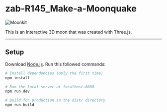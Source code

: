 # zab-R145_Make-a-Moonquake

![Moonkit](https://github.com/musman2k/zab-R145_Make-a-Moonquake/assets/89705011/d5cf0b44-0736-4cd8-ae52-66464450a51a)


This is an Interactive 3D moon that was created with Three.js.


---

## Setup

Download [Node.js](https://nodejs.org/en/download/).
Run this followed commands:

```bash
# Install dependencies (only the first time)
npm install

# Run the local server at localhost:8080
npm run dev

# Build for production in the dist/ directory
npm run build
```
